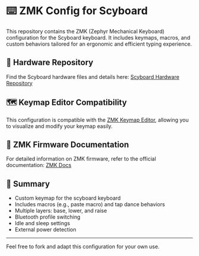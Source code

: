 # ⌨️ ZMK Config for Scyboard

This repository contains the ZMK (Zephyr Mechanical Keyboard) configuration for the Scyboard keyboard. It includes keymaps, macros, and custom behaviors tailored for an ergonomic and efficient typing experience.

## 🔩 Hardware Repository

Find the Scyboard hardware files and details here: [Scyboard Hardware Repository](https://github.com/Scybin/scyboard)

## 🗺️ Keymap Editor Compatibility

This configuration is compatible with the [ZMK Keymap Editor](https://nickcoutsos.github.io/keymap-editor/), allowing you to visualize and modify your keymap easily.

## 📖 ZMK Firmware Documentation

For detailed information on ZMK firmware, refer to the official documentation: [ZMK Docs](https://zmk.dev/docs/)

## 📝 Summary

- Custom keymap for the scyboard keyboard
- Includes macros (e.g., paste macro) and tap dance behaviors
- Multiple layers: base, lower, and raise
- Bluetooth profile switching
- Idle and sleep settings
- External power detection

---

Feel free to fork and adapt this configuration for your own use.
